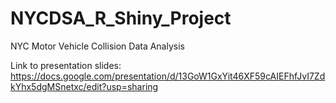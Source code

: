 # NYCDSA_R_Shiny_Project
NYC Motor Vehicle Collision Data Analysis

Link to presentation slides:
https://docs.google.com/presentation/d/13GoW1GxYit46XF59cAIEFhfJvI7ZdkYhx5dgMSnetxc/edit?usp=sharing